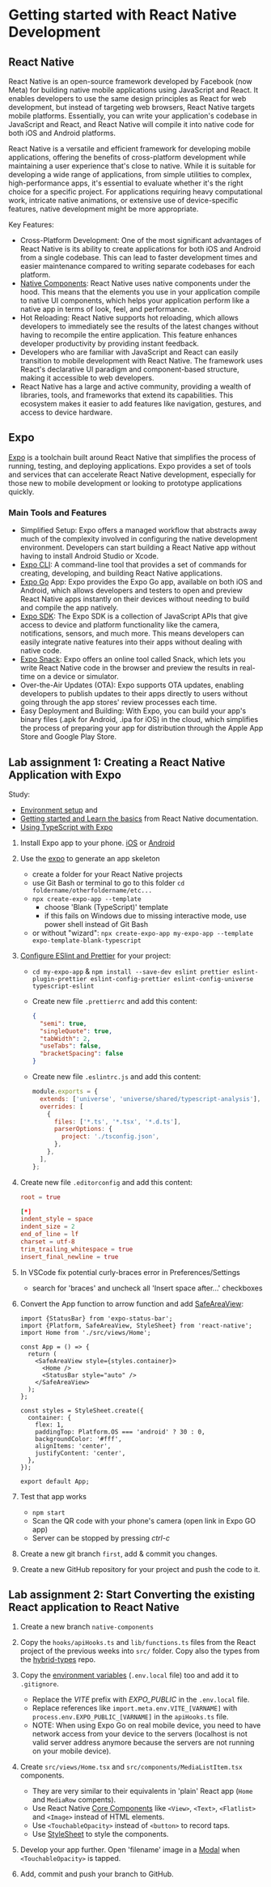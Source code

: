 # Getting started with React Native Development

## React Native

React Native is an open-source framework developed by Facebook (now Meta) for building native mobile applications using JavaScript and React. It enables developers to use the same design principles as React for web development, but instead of targeting web browsers, React Native targets mobile platforms. Essentially, you can write your application's codebase in JavaScript and React, and React Native will compile it into native code for both iOS and Android platforms.

React Native is a versatile and efficient framework for developing mobile applications, offering the benefits of cross-platform development while maintaining a user experience that's close to native. While it is suitable for developing a wide range of applications, from simple utilities to complex, high-performance apps, it's essential to evaluate whether it's the right choice for a specific project. For applications requiring heavy computational work, intricate native animations, or extensive use of device-specific features, native development might be more appropriate.

Key Features:

- Cross-Platform Development: One of the most significant advantages of React Native is its ability to create applications for both iOS and Android from a single codebase. This can lead to faster development times and easier maintenance compared to writing separate codebases for each platform.
- [Native Components](https://reactnative.dev/docs/intro-react-native-components#native-components): React Native uses native components under the hood. This means that the elements you use in your application compile to native UI components, which helps your application perform like a native app in terms of look, feel, and performance.
- Hot Reloading: React Native supports hot reloading, which allows developers to immediately see the results of the latest changes without having to recompile the entire application. This feature enhances developer productivity by providing instant feedback.
- Developers who are familiar with JavaScript and React can easily transition to mobile development with React Native. The framework uses React's declarative UI paradigm and component-based structure, making it accessible to web developers.
- React Native has a large and active community, providing a wealth of libraries, tools, and frameworks that extend its capabilities. This ecosystem makes it easier to add features like navigation, gestures, and access to device hardware.

## Expo

[Expo](https://expo.dev/) is a toolchain built around React Native that simplifies the process of running, testing, and deploying applications. Expo provides a set of tools and services that can accelerate React Native development, especially for those new to mobile development or looking to prototype applications quickly.

### Main Tools and Features

- Simplified Setup: Expo offers a managed workflow that abstracts away much of the complexity involved in configuring the native development environment. Developers can start building a React Native app without having to install Android Studio or Xcode.
- [Expo CLI](https://docs.expo.dev/more/expo-cli/): A command-line tool that provides a set of commands for creating, developing, and building React Native applications.
- [Expo Go](https://docs.expo.dev/get-started/expo-go/) App: Expo provides the Expo Go app, available on both iOS and Android, which allows developers and testers to open and preview React Native apps instantly on their devices without needing to build and compile the app natively.
- [Expo SDK](https://docs.expo.dev/versions/latest/): The Expo SDK is a collection of JavaScript APIs that give access to device and platform functionality like the camera, notifications, sensors, and much more. This means developers can easily integrate native features into their apps without dealing with native code.
- [Expo Snack](https://snack.expo.dev/): Expo offers an online tool called Snack, which lets you write React Native code in the browser and preview the results in real-time on a device or simulator.
- Over-the-Air Updates (OTA): Expo supports OTA updates, enabling developers to publish updates to their apps directly to users without going through the app stores' review processes each time.
- Easy Deployment and Building: With Expo, you can build your app's binary files (.apk for Android, .ipa for iOS) in the cloud, which simplifies the process of preparing your app for distribution through the Apple App Store and Google Play Store.

## Lab assignment 1: Creating a React Native Application with Expo

Study:

- [Environment setup](https://reactnative.dev/docs/environment-setup) and
- [Getting started and Learn the basics](https://facebook.github.io/react-native/docs/getting-started) from React Native documentation.
- [Using TypeScript with Expo](https://docs.expo.dev/guides/typescript/)

1. Install Expo app to your phone. [iOS](https://apps.apple.com/us/app/expo-client/id982107779) or [Android](https://play.google.com/store/apps/details?id=host.exp.exponent&hl=fi)
1. Use the [expo](https://docs.expo.dev/get-started/create-a-new-app/) to generate an app skeleton
   - create a folder for your React Native projects
   - use Git Bash or terminal to go to this folder `cd foldername/otherfoldername/etc...`
   - `npx create-expo-app --template`
     - choose 'Blank (TypeScript)' template
     - if this fails on Windows due to missing interactive mode, use power shell instead of Git Bash
   - or without "wizard": `npx create-expo-app my-expo-app --template expo-template-blank-typescript`
1. [Configure ESlint and Prettier](https://docs.expo.dev/guides/using-eslint/) for your project:

   - `cd my-expo-app` & `npm install --save-dev eslint prettier eslint-plugin-prettier eslint-config-prettier eslint-config-universe typescript-eslint`
   - Create new file `.prettierrc` and add this content:

     ```json
     {
       "semi": true,
       "singleQuote": true,
       "tabWidth": 2,
       "useTabs": false,
       "bracketSpacing": false
     }
     ```

   - Create new file `.eslintrc.js` and add this content:

     ```js
     module.exports = {
       extends: ['universe', 'universe/shared/typescript-analysis'],
       overrides: [
         {
           files: ['*.ts', '*.tsx', '*.d.ts'],
           parserOptions: {
             project: './tsconfig.json',
           },
         },
       ],
     };
     ```

1. Create new file `.editorconfig` and add this content:

   ```conf
   root = true

   [*]
   indent_style = space
   indent_size = 2
   end_of_line = lf
   charset = utf-8
   trim_trailing_whitespace = true
   insert_final_newline = true
   ```

1. In VSCode fix potential curly-braces error in Preferences/Settings
   - search for 'braces' and uncheck all 'Insert space after...' checkboxes
1. Convert the App function to arrow function and add [SafeAreaView](https://reactnative.dev/docs/safeareaview):

    ```tsx
    import {StatusBar} from 'expo-status-bar';
    import {Platform, SafeAreaView, StyleSheet} from 'react-native';
    import Home from './src/views/Home';

    const App = () => {
      return (
        <SafeAreaView style={styles.container}>
          <Home />
          <StatusBar style="auto" />
        </SafeAreaView>
      );
    };

    const styles = StyleSheet.create({
      container: {
        flex: 1,
        paddingTop: Platform.OS === 'android' ? 30 : 0,
        backgroundColor: '#fff',
        alignItems: 'center',
        justifyContent: 'center',
      },
    });

    export default App;
    ```

1. Test that app works
   - `npm start`
   - Scan the QR code with your phone's camera (open link in Expo GO app)
   - Server can be stopped by pressing _ctrl-c_
1. Create a new git branch `first`, add & commit you changes.
1. Create a new GitHub repository for your project and push the code to it.

## Lab assignment 2: Start Converting the existing React application to React Native

1. Create a new branch `native-components`
1. Copy the `hooks/apiHooks.ts` and `lib/functions.ts` files from the React project of the previous weeks into `src/` folder. Copy also the types from the [hybrid-types](https://github.com/ilkkamtk/hybrid-types) repo.
1. Copy the [environment variables](https://docs.expo.dev/guides/environment-variables/) (`.env.local` file) too and add it to `.gitignore`.
   - Replace the _VITE_ prefix with _EXPO_PUBLIC_ in the `.env.local` file.
   - Replace references like `import.meta.env.VITE_[VARNAME]` with `process.env.EXPO_PUBLIC_[VARNAME]` in the `apiHooks.ts` file.
   - NOTE: When using Expo Go on real mobile device, you need to have network access from your device to the servers (localhost is not valid server address anymore because the servers are not running on your mobile device).
1. Create `src/views/Home.tsx` and `src/components/MediaListItem.tsx` components.
   - They are very similar to their equivalents in 'plain' React app (`Home` and `MediaRow` compents).
   - Use React Native [Core Components](https://reactnative.dev/docs/components-and-apis) like `<View>`, `<Text>`, `<Flatlist>` and `<Image>` instead of HTML elements.
   - Use `<TouchableOpacity>` instead of `<button>` to record taps.
   - Use [StyleSheet](https://reactnative.dev/docs/stylesheet) to style the components.

1. Develop your app further. Open 'filename' image in a [Modal](https://facebook.github.io/react-native/docs/modal.html) when `<TouchableOpacity>` is tapped.
1. Add, commit and push your branch to GitHub.

